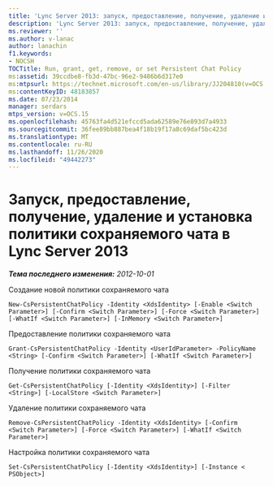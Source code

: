 ```yaml
---
title: 'Lync Server 2013: запуск, предоставление, получение, удаление и установка политики сохраняемого чата'
description: 'Lync Server 2013: запуск, предоставление, получение, удаление и Настройка политики сохраняемого чата.'
ms.reviewer: ''
ms.author: v-lanac
author: lanachin
f1.keywords:
- NOCSH
TOCTitle: Run, grant, get, remove, or set Persistent Chat Policy
ms:assetid: 39ccdbe8-fb3d-47bc-96e2-9486b6d317e0
ms:mtpsurl: https://technet.microsoft.com/en-us/library/JJ204810(v=OCS.15)
ms:contentKeyID: 48183857
ms.date: 07/23/2014
manager: serdars
mtps_version: v=OCS.15
ms.openlocfilehash: 45763fa4d521efccd5ada62589e76e893d7a4933
ms.sourcegitcommit: 36fee89bb887bea4f18b19f17a8c69daf5bc423d
ms.translationtype: MT
ms.contentlocale: ru-RU
ms.lasthandoff: 11/26/2020
ms.locfileid: "49442273"
---
```

# <a name="run-grant-get-remove-or-set-persistent-chat-policy-in-lync-server-2013"></a>Запуск, предоставление, получение, удаление и установка политики сохраняемого чата в Lync Server 2013

<div data-xmlns="http://www.w3.org/1999/xhtml">

<div class="topic" data-xmlns="http://www.w3.org/1999/xhtml" data-msxsl="urn:schemas-microsoft-com:xslt" data-cs="https://msdn.microsoft.com/">

<div data-asp="https://msdn2.microsoft.com/asp">



</div>

<div id="mainSection">

<div id="mainBody">

<span> </span>

_**Тема последнего изменения:** 2012-10-01_

Создание новой политики сохраняемого чата

    New-CsPersistentChatPolicy -Identity <XdsIdentity> [-Enable <Switch Parameter>] [-Confirm <Switch Parameter>] [-Force <Switch Parameter>] [-WhatIf <Switch Parameter>] [-InMemory <Switch Parameter>]

Предоставление политики сохраняемого чата

    Grant-CsPersistentChatPolicy -Identity <UserIdParameter> -PolicyName <String> [-Confirm <Switch Parameter>] [-WhatIf <Switch Parameter>]

Получение политики сохраняемого чата

    Get-CsPersistentChatPolicy [-Identity <XdsIdentity>] [-Filter <String>] [-LocalStore <Switch Parameter>]

Удаление политики сохраняемого чата

    Remove-CsPersistentChatPolicy -Identity <XdsIdentity> [-Confirm <Switch Parameter>] [-Force <Switch Parameter>] [-WhatIf <Switch Parameter>]

Настройка политики сохраняемого чата

    Set-CsPersistentChatPolicy [-Identity <XdsIdentity>] [-Instance < PSObject>]

</div>

<span> </span>

</div>

</div>

</div>

